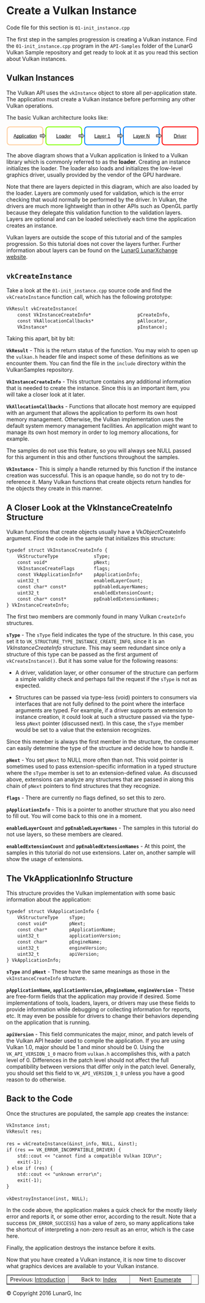 # Create a Vulkan Instance

<link href="../css/lg_stylesheet.css" rel="stylesheet"></link>

Code file for this section is `01-init_instance.cpp`

The first step in the samples progression is creating a
Vulkan instance.
Find the `01-init_instance.cpp` program in the `API-Samples` folder
of the LunarG Vulkan Sample repository and get ready to look
at it as you read this section about Vulkan instances.

## Vulkan Instances

The Vulkan API uses the `vkInstance` object to store all
per-application state.
The application must create a Vulkan instance
before performing any other Vulkan operations.

The basic Vulkan architecture looks like:

![Basic App Loader](../images/BasicAppLoader.png)

The above diagram shows that a Vulkan application is
linked to a Vulkan library which is commonly referred to
as the **loader**.
Creating an instance initializes the loader.
The loader also loads and initializes the
low-level graphics driver,
usually provided by the vendor of the GPU hardware.

Note that there are layers depicted in this diagram,
which are also loaded by the loader.
Layers are commonly used for validation, which is the error
checking that would normally be performed by the driver.
In Vulkan, the drivers are much more lightweight than in
other APIs such as OpenGL partly because they delegate this
validation function to the validation layers.
Layers are optional and can be loaded selectively each
time the application creates an instance.

Vulkan layers are outside the scope of this tutorial
and of the samples progression.
So this tutorial does not cover the layers further.
Further information about layers can be found on the
[LunarG LunarXchange website](https://vulkan.lunarg.com).

## `vkCreateInstance`

Take a look at the `01-init_instance.cpp` source code and find the
`vkCreateInstance` function call, which has the following
prototype:

    VkResult vkCreateInstance(
        const VkInstanceCreateInfo*                 pCreateInfo,
        const VkAllocationCallbacks*                pAllocator,
        VkInstance*                                 pInstance);

Taking this apart, bit by bit:

**`VkResult`** -
This is the return status of the function.
You may wish to open up the `vulkan.h` header file and
inspect some of these definitions as we encounter them.
You can find the file in the `include` directory within the
VulkanSamples repository.

**`VkInstanceCreateInfo`** -
This structure contains any additional information that is
needed to create the instance.
Since this is an important item, you will take a closer look at it later.

**`VkAllocationCallbacks`** -
Functions that allocate host memory are equipped with an argument that
allows the application to perform its own host memory management.
Otherwise, the Vulkan implementation uses the default system
memory management facilities.
An application might want to manage its own host memory
in order to log memory allocations, for example.

The samples do not use this feature, so you will always see NULL passed
for this argument in this and other functions throughout the samples.

**`VkInstance`** -
This is simply a handle returned by this function if the instance
creation was successful.
This is an opaque handle, so do not try to de-reference it.
Many Vulkan functions that create objects return handles for the
objects they create in this manner.

## A Closer Look at the VkInstanceCreateInfo Structure

Vulkan functions that create objects usually have a Vk*Object*CreateInfo
argument.
Find the code in the sample that initializes this structure:

    typedef struct VkInstanceCreateInfo {
        VkStructureType             sType;
        const void*                 pNext;
        VkInstanceCreateFlags       flags;
        const VkApplicationInfo*    pApplicationInfo;
        uint32_t                    enabledLayerCount;
        const char* const*          ppEnabledLayerNames;
        uint32_t                    enabledExtensionCount;
        const char* const*          ppEnabledExtensionNames;
    } VkInstanceCreateInfo;

The first two members are commonly found in many Vulkan `CreateInfo` structures.

**`sType`** -
The `sType` field indicates the type of the structure.
In this case, you set it to `VK_STRUCTURE_TYPE_INSTANCE_CREATE_INFO`,
since it is an *VkInstanceCreateInfo* structure.
This may seem redundant since only a structure of this type can be
passed as the first argument of `vkCreateInstance()`.
But it has some value for the following reasons:

* A driver, validation layer, or other consumer of the structure can perform a simple validity
check and perhaps fail the request if the `sType` is not as expected.

* Structures can be passed via type-less (void) pointers to consumers
via interfaces that are not fully defined to the point where the
interface arguments are typed.  For example, if a driver supports an extension to
instance creation, it could look at such a structure passed via
the type-less `pNext` pointer (discussed next).  In this case, the `sType`
member would be set to a value that the extension recognizes.

Since this member is always the first member in the structure, the
consumer can easily determine the type of the structure and decide
how to handle it.

**`pNext`** -
You set `pNext` to NULL more often than not.
This void pointer is sometimes used to pass extension-specific
information in a typed structure where the `sType` member
is set to an extension-defined value.
As discussed above, extensions can analyze any structures that are passed in
along this chain of `pNext` pointers to find structures that they
recognize.

**`flags`** -
There are currently no flags defined, so set this to zero.

**`pApplicationInfo`** -
This is a pointer to another structure that you also need to fill out.
You will come back to this one in a moment.

**`enabledLayerCount`** and **`ppEnabledLayerNames`** -
The samples in this tutorial do not use layers, so these members are cleared.

**`enabledExtensionCount`** and **`ppEnabledExtensionNames`** -
At this point, the samples in this tutorial do not use extensions.
Later on, another sample will show the usage of extensions.

## The VkApplicationInfo Structure

This structure provides the Vulkan implementation with some
basic information about the application:

    typedef struct VkApplicationInfo {
        VkStructureType    sType;
        const void*        pNext;
        const char*        pApplicationName;
        uint32_t           applicationVersion;
        const char*        pEngineName;
        uint32_t           engineVersion;
        uint32_t           apiVersion;
    } VkApplicationInfo;

**`sType`** and **`pNext`** -
These have the same meanings as those in the `vkInstanceCreateInfo` structure.

**`pApplicationName`, `applicationVersion`, `pEngineName`, `engineVersion`** -
These are free-form fields that the application may provide if desired.
Some implementations of tools, loaders, layers, or drivers may
use these fields to provide information while debugging or collecting
information for reports, etc.
It may even be possible for drivers to change their behaviors depending
on the application that is running.

**`apiVersion`** -
This field communicates the major, minor, and patch levels of the
Vulkan API header used to compile the application.
If you are using Vulkan 1.0, major should be 1 and minor should be 0.
Using the `VK_API_VERSION_1_0` macro from `vulkan.h` accomplishes this,
with a patch level of 0.
Differences in the patch level should not affect the full compatibility
between versions that differ only in the patch level.
Generally, you should set this field to `VK_API_VERSION_1_0` unless
you have a good reason to do otherwise.

## Back to the Code

Once the structures are populated, the sample app creates the instance:

    VkInstance inst;
    VkResult res;

    res = vkCreateInstance(&inst_info, NULL, &inst);
    if (res == VK_ERROR_INCOMPATIBLE_DRIVER) {
        std::cout << "cannot find a compatible Vulkan ICD\n";
        exit(-1);
    } else if (res) {
        std::cout << "unknown error\n";
        exit(-1);
    }

    vkDestroyInstance(inst, NULL);

In the code above, the application makes a quick check for the mostly likely error
and reports it, or some other error, according to the result.
Note that a success (`VK_ERROR_SUCCESS`) has a value of zero,
so many applications take the shortcut of interpreting
a non-zero result as an error, which is the case here.

Finally, the application destroys the instance before it exits.

Now that you have created a Vulkan instance, it is now time to discover what graphics
devices are available to your Vulkan instance.

<table border="1" width="100%">
    <tr>
        <td align="center" width="33%">Previous: <a href="00-intro.html" title="Prev">Introduction</a></td>
        <td align="center" width="33%">Back to: <a href="index.html" title="Index">Index</a></td>
        <td align="center" width="33%">Next: <a href="02-enumerate_devices.html" title="Next">Enumerate</a></td>
    </tr>
</table>
<footer>&copy; Copyright 2016 LunarG, Inc</footer>
